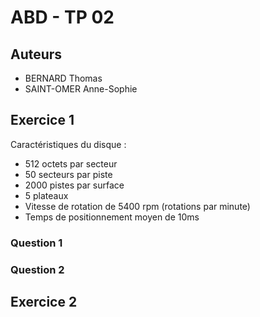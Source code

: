 ABD - TP 02
===========

Auteurs
-------

- BERNARD Thomas
- SAINT-OMER Anne-Sophie

Exercice 1
----------

Caractéristiques du disque :
- 512 octets par secteur
- 50 secteurs par piste
- 2000 pistes par surface
- 5 plateaux
- Vitesse de rotation de 5400 rpm (rotations par minute)
- Temps de positionnement moyen de 10ms

### Question 1

### Question 2

Exercice 2
----------
